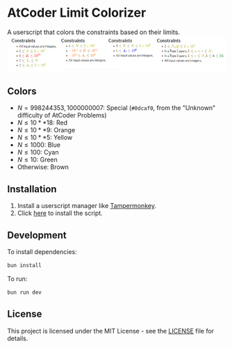 # AtCoder Limit Colorizer

A userscript that colors the constraints based on their limits.
![Screenshot](./screenshot.png)

## Colors

- $N = 998244353, 1000000007$: Special (`#0dcaf0`, from the "Unknown" difficulty of AtCoder Problems)
- $N \leq 10**18$: Red
- $N \leq 10**9$: Orange
- $N \leq 10**5$: Yellow
- $N \leq 1000$: Blue
- $N \leq 100$: Cyan
- $N \leq 10$: Green
- Otherwise: Brown


## Installation

1. Install a userscript manager like [Tampermonkey](https://www.tampermonkey.net/).
2. Click [here](https://raw.githubusercontent.com/sevenc-nanashi/atcoder-limit-colorizer/built/index.user.js) to install the script.

## Development

To install dependencies:

```bash
bun install
```

To run:

```bash
bun run dev
```

## License

This project is licensed under the MIT License - see the [LICENSE](./LICENSE) file for details.

